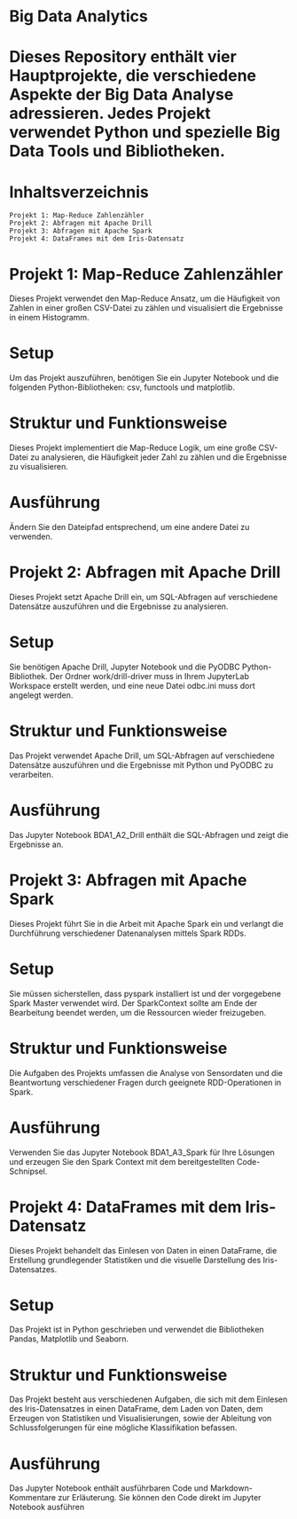 # Big Data Analytics

# Dieses Repository enthält vier Hauptprojekte, die verschiedene Aspekte der Big Data Analyse adressieren. Jedes Projekt verwendet Python und spezielle Big Data Tools und Bibliotheken.
# Inhaltsverzeichnis

    Projekt 1: Map-Reduce Zahlenzähler
    Projekt 2: Abfragen mit Apache Drill
    Projekt 3: Abfragen mit Apache Spark
    Projekt 4: DataFrames mit dem Iris-Datensatz

# Projekt 1: Map-Reduce Zahlenzähler

Dieses Projekt verwendet den Map-Reduce Ansatz, um die Häufigkeit von Zahlen in einer großen CSV-Datei zu zählen und visualisiert die Ergebnisse in einem Histogramm.
# Setup

Um das Projekt auszuführen, benötigen Sie ein Jupyter Notebook und die folgenden Python-Bibliotheken: csv, functools und matplotlib.
# Struktur und Funktionsweise

Dieses Projekt implementiert die Map-Reduce Logik, um eine große CSV-Datei zu analysieren, die Häufigkeit jeder Zahl zu zählen und die Ergebnisse zu visualisieren.
# Ausführung

Ändern Sie den Dateipfad entsprechend, um eine andere Datei zu verwenden.
# Projekt 2: Abfragen mit Apache Drill

Dieses Projekt setzt Apache Drill ein, um SQL-Abfragen auf verschiedene Datensätze auszuführen und die Ergebnisse zu analysieren.
# Setup

Sie benötigen Apache Drill, Jupyter Notebook und die PyODBC Python-Bibliothek. Der Ordner work/drill-driver muss in Ihrem JupyterLab Workspace erstellt werden, und eine neue Datei odbc.ini muss dort angelegt werden.
# Struktur und Funktionsweise

Das Projekt verwendet Apache Drill, um SQL-Abfragen auf verschiedene Datensätze auszuführen und die Ergebnisse mit Python und PyODBC zu verarbeiten.
# Ausführung

Das Jupyter Notebook BDA1_A2_Drill enthält die SQL-Abfragen und zeigt die Ergebnisse an.
# Projekt 3: Abfragen mit Apache Spark

Dieses Projekt führt Sie in die Arbeit mit Apache Spark ein und verlangt die Durchführung verschiedener Datenanalysen mittels Spark RDDs.
# Setup

Sie müssen sicherstellen, dass pyspark installiert ist und der vorgegebene Spark Master verwendet wird. Der SparkContext sollte am Ende der Bearbeitung beendet werden, um die Ressourcen wieder freizugeben.
# Struktur und Funktionsweise

Die Aufgaben des Projekts umfassen die Analyse von Sensordaten und die Beantwortung verschiedener Fragen durch geeignete RDD-Operationen in Spark.
# Ausführung

Verwenden Sie das Jupyter Notebook BDA1_A3_Spark für Ihre Lösungen und erzeugen Sie den Spark Context mit dem bereitgestellten Code-Schnipsel.
# Projekt 4: DataFrames mit dem Iris-Datensatz

Dieses Projekt behandelt das Einlesen von Daten in einen DataFrame, die Erstellung grundlegender Statistiken und die visuelle Darstellung des Iris-Datensatzes.
# Setup

Das Projekt ist in Python geschrieben und verwendet die Bibliotheken Pandas, Matplotlib und Seaborn.
# Struktur und Funktionsweise

Das Projekt besteht aus verschiedenen Aufgaben, die sich mit dem Einlesen des Iris-Datensatzes in einen DataFrame, dem Laden von Daten, dem Erzeugen von Statistiken und Visualisierungen, sowie der Ableitung von Schlussfolgerungen für eine mögliche Klassifikation befassen.
# Ausführung

Das Jupyter Notebook enthält ausführbaren Code und Markdown-Kommentare zur Erläuterung. Sie können den Code direkt im Jupyter Notebook ausführen

